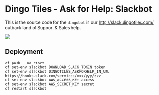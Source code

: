 # Dingo Tiles - Ask for Help: Slackbot

This is the source code for the `dingobot` in our http://slack.dingotiles.com/ outback land of Support & Sales help.

![](http://cl.ly/3y0b3a113n0L/download/Image%202016-02-18%20at%203.08.48%20pm.png)

## Deployment

```
cf push --no-start
cf set-env slackbot DOWNLOAD_SLACK_TOKEN token
cf set-env slackbot DINGOTILES_ASKFORHELP_IN_URL https://hooks.slack.com/services/xxx/yyy/zzz
cf set-env slackbot AWS_ACCESS_KEY access
cf set-env slackbot AWS_SECRET_KEY secret
cf restart slackbot
```
